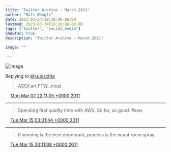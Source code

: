 ```yaml
---
title: "Twitter Archive - March 2011"
author: "Matt Weagle"
date: 2023-03-24T18:20:00-08:00
lastmod: 2023-03-24T18:20:00-08:00
tags: ["twitter", "social_media"]
ShowToc: true
description: "Twitter Archive - March 2011"

image: ""

---
```

![image](/sadtwitterbird3.jpg)

Replying to [@kubischta](https://twitter.com/kubischta/status/42659578986504192)

> ASCII art FTW\.\.\.nice\!

<img src="./media/tweet.ico" width="12" /> [Mon Mar 07 22:11:05 +0000 2011](https://twitter.com/mweagle/status/44882787689447424)

----

> Spending first quality time with AWS\.  So far, so good\. \#aws

<img src="./media/tweet.ico" width="12" /> [Tue Mar 15 03:01:44 +0000 2011](https://twitter.com/mweagle/status/47492649388748800)

----

> If winning is the best deodorant, process is the worst room spray\.

<img src="./media/tweet.ico" width="12" /> [Tue Mar 15 20:11:38 +0000 2011](https://twitter.com/mweagle/status/47751830326870017)